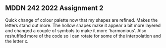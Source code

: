 ## MDDN 242 2022 Assignment 2

Quick change of colour palette now that my shapes are refined. Makes the letters stand out more. The hollow shapes make it appear a bit more layered and changed a couple of symbols to make it more 'harmonious'. Also reshuffled more of the code so i can rotate for some of the interpolation and the letter x.
